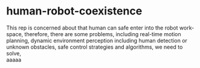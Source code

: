 # human-robot-coexistence
This rep is concerned about that human can safe enter into the robot work-space, therefore, there are some problems, including real-time motion planning, dynamic environment perception including human detection or unknown obstacles, safe control strategies and algorithms, we need to solve,  
aaaaa